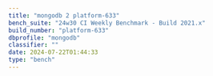 ```yaml
---
title: "mongodb 2 platform-633"
bench_suite: "24w30 CI Weekly Benchmark - Build 2021.x"
build_number: "platform-633"
dbprofile: "mongodb"
classifier: ""
date: 2024-07-22T01:44:33
type: "bench"
---
```

